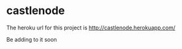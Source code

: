 castlenode
==========

The heroku url for this project is http://castlenode.herokuapp.com/


Be adding to it soon
